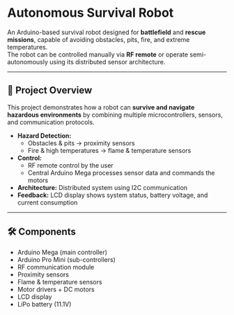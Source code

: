 # Autonomous Survival Robot

An Arduino-based survival robot designed for **battlefield** and **rescue missions**, capable of avoiding obstacles, pits, fire, and extreme temperatures.  
The robot can be controlled manually via **RF remote** or operate semi-autonomously using its distributed sensor architecture.

---

## 🎯 Project Overview
This project demonstrates how a robot can **survive and navigate hazardous environments** by combining multiple microcontrollers, sensors, and communication protocols.

- **Hazard Detection:**
  - Obstacles & pits → proximity sensors
  - Fire & high temperatures → flame & temperature sensors
- **Control:**
  - RF remote control by the user
  - Central Arduino Mega processes sensor data and commands the motors
- **Architecture:** Distributed system using I2C communication
- **Feedback:** LCD display shows system status, battery voltage, and current consumption

---

## 🛠 Components
- Arduino Mega (main controller)
- Arduino Pro Mini (sub-controllers)
- RF communication module
- Proximity sensors
- Flame & temperature sensors
- Motor drivers + DC motors
- LCD display
- LiPo battery (11.1V)

